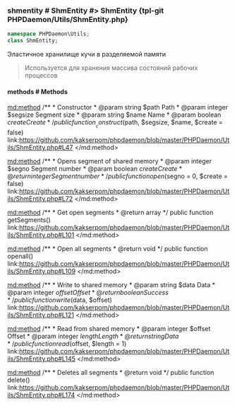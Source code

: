 ### shmentity # ShmEntity #> ShmEntity {tpl-git PHPDaemon/Utils/ShmEntity.php}

```php
namespace PHPDaemon\Utils;
class ShmEntity;
```

Эластичное хранилище кучи в разделяемой памяти

> Используется для хранения массива состояний рабочих процессов

<!-- include-namespace path="\PHPDaemon\Utils\ShmEntity" level="" access="" -->
#### methods # Methods

<md:method>
/**
	 * Constructor
	 * @param string  $path    Path
	 * @param integer $segsize Segment size
	 * @param string  $name    Name
	 * @param boolean $create  Create
	 */
public function __construct($path, $segsize, $name, $create = false)
link:https://github.com/kakserpom/phpdaemon/blob/master/PHPDaemon/Utils/ShmEntity.php#L47
</md:method>

<md:method>
/**
	 * Opens segment of shared memory
	 * @param  integer $segno  Segment number
	 * @param  boolean $create Create
	 * @return integer         Segment number
	 */
public function open($segno = 0, $create = false)
link:https://github.com/kakserpom/phpdaemon/blob/master/PHPDaemon/Utils/ShmEntity.php#L72
</md:method>

<md:method>
/**
	 * Get open segments
	 * @return array
	 */
public function getSegments()
link:https://github.com/kakserpom/phpdaemon/blob/master/PHPDaemon/Utils/ShmEntity.php#L101
</md:method>

<md:method>
/**
	 * Open all segments
	 * @return void
	 */
public function openall()
link:https://github.com/kakserpom/phpdaemon/blob/master/PHPDaemon/Utils/ShmEntity.php#L109
</md:method>

<md:method>
/**
	 * Write to shared memory
	 * @param  string  $data   Data
	 * @param  integer $offset Offset
	 * @return boolean         Success
	 */
public function write($data, $offset)
link:https://github.com/kakserpom/phpdaemon/blob/master/PHPDaemon/Utils/ShmEntity.php#L121
</md:method>

<md:method>
/**
	 * Read from shared memory
	 * @param  integer $offset Offset
	 * @param  integer $length Length
	 * @return string          Data
	 */
public function read($offset, $length = 1)
link:https://github.com/kakserpom/phpdaemon/blob/master/PHPDaemon/Utils/ShmEntity.php#L145
</md:method>

<md:method>
/**
	 * Deletes all segments
	 * @return void
	 */
public function delete()
link:https://github.com/kakserpom/phpdaemon/blob/master/PHPDaemon/Utils/ShmEntity.php#L174
</md:method>


<!--/ include-namespace -->
